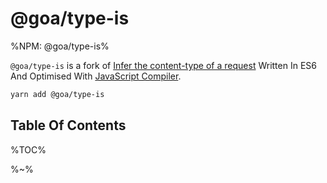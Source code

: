 # @goa/type-is

%NPM: @goa/type-is%

`@goa/type-is` is a fork of [Infer the content-type of a request](https://github.com/jshttp/type-is) Written In ES6 And Optimised With [JavaScript Compiler](https://compiler.page).

```sh
yarn add @goa/type-is
```

## Table Of Contents

%TOC%

%~%